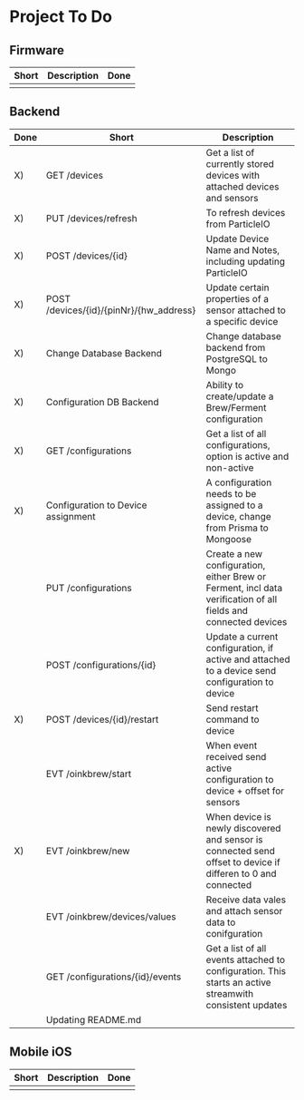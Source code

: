 # Project To Do

## Firmware

| Short | Description | Done |
| ----- | ----------- | ---- |
|       |             |      |

## Backend

| Done | Short                                   | Description                                                                                                    |
| ---- | --------------------------------------- | -------------------------------------------------------------------------------------------------------------- |
| X)   | GET /devices                            | Get a list of currently stored devices with attached devices and sensors                                       |
| X)   | PUT /devices/refresh                    | To refresh devices from ParticleIO                                                                             |
| X)   | POST /devices/{id}                      | Update Device Name and Notes, including updating ParticleIO                                                    |
| X)   | POST /devices/{id}/{pinNr}/{hw_address} | Update certain properties of a sensor attached to a specific device                                            |
| X)   | Change Database Backend                 | Change database backend from PostgreSQL to Mongo                                                               |
| X)   | Configuration DB Backend                | Ability to create/update a Brew/Ferment configuration                                                          |
| X)   | GET /configurations                     | Get a list of all configurations, option is active and non-active                                              |
| X)   | Configuration to Device assignment      | A configuration needs to be assigned to a device, change from Prisma to Mongoose                               |
|      | PUT /configurations                     | Create a new configuration, either Brew or Ferment, incl data verification of all fields and connected devices |
|      | POST /configurations/{id}               | Update a current configuration, if active and attached to a device send configuration to device                |
| X)   | POST /devices/{id}/restart              | Send restart command to device                                                                                 |
|      | EVT /oinkbrew/start                     | When event received send active configuration to device + offset for sensors                                   |
| X)   | EVT /oinkbrew/new                       | When device is newly discovered and sensor is connected send offset to device if differen to 0 and connected   |
|      | EVT /oinkbrew/devices/values            | Receive data vales and attach sensor data to conifguration                                                     |
|      | GET /configurations/{id}/events         | Get a list of all events attached to configuration. This starts an active streamwith consistent updates        |
|      | Updating README.md                      |                                                                                                                |

## Mobile iOS

| Short | Description | Done |
| ----- | ----------- | ---- |
|       |             |      |
